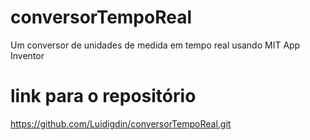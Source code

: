 # conversorTempoReal
Um conversor de unidades de medida em tempo real usando MIT App Inventor
# link para o repositório
https://github.com/Luidigdin/conversorTempoReal.git

